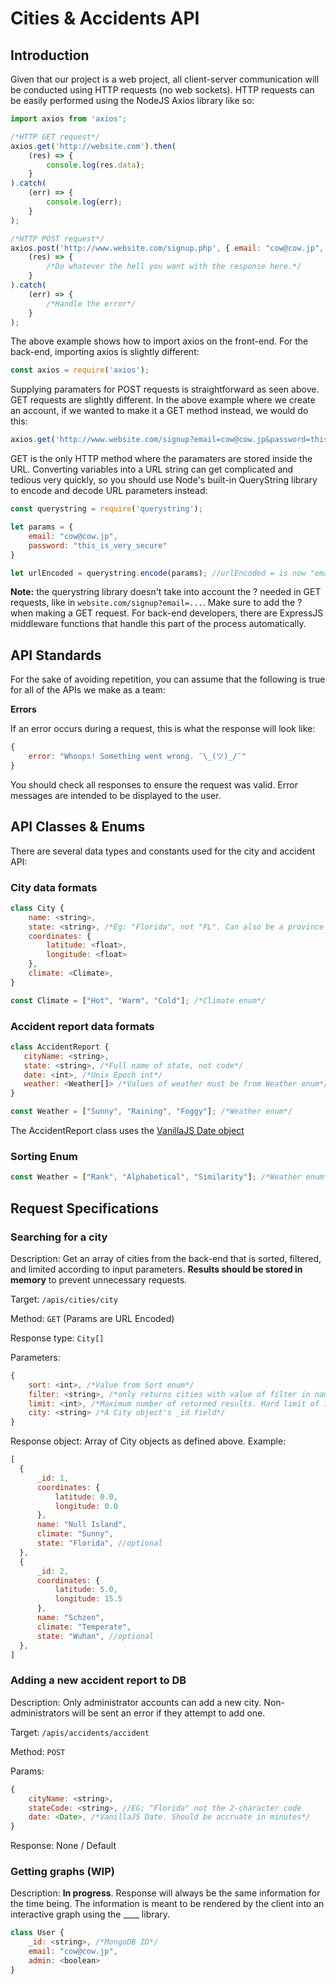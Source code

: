 
# Cities & Accidents API

## Introduction

Given that our project is a web project, all client-server communication will be conducted using HTTP requests (no web sockets). HTTP requests can be easily performed using the NodeJS Axios library like so:

```js
import axios from 'axios';

/*HTTP GET request*/
axios.get('http://website.com').then(
    (res) => {
        console.log(res.data);
    }
).catch(
    (err) => {
        console.log(err);
    }
);

/*HTTP POST request*/
axios.post('http://www.website.com/signup.php', { email: "cow@cow.jp", password: "this_is_very_secure"}).then(
    (res) => {
        /*Do whatever the hell you want with the response here.*/
    }
).catch(
    (err) => {
        /*Handle the error*/
    }
);

```

The above example shows how to import axios on the front-end. For the back-end, importing axios is slightly different:

```js
const axios = require('axios');
```

Supplying paramaters for POST requests is straightforward as seen above. GET requests are slightly different. In the above example where we create an account, if we wanted to make it a GET method instead, we would do this:

```js
axios.get('http://www.website.com/signup?email=cow@cow.jp&password=this_is_very_secure');
```

GET is the only HTTP method where the paramaters are stored inside the URL. Converting variables into a URL string can get complicated and tedious very quickly, so you should use Node's built-in QueryString library to encode and decode URL parameters instead:

```js
const querystring = require('querystring');

let params = {
    email: "cow@cow.jp",
    password: "this_is_very_secure"
}

let urlEncoded = querystring.encode(params); //urlEncoded = is now "email=cow@cow.jp&password=this_is_very_secure"
```

**Note:** the querystring library doesn't take into account the ? needed in GET requests, like in ```website.com/signup?email=...```. Make sure to add the ? when making a GET request. For back-end developers, there are ExpressJS middleware functions that handle this part of the process automatically.

## API Standards

For the sake of avoiding repetition, you can assume that the following is true for all of the APIs we make as a team:

**Errors**

If an error occurs during a request, this is what the response will look like:

```js
{
    error: "Whoops! Something went wrong. ¯\_(ツ)_/¯"
}
```

You should check all responses to ensure the request was valid. Error messages are intended to be displayed to the user.

## API Classes & Enums

There are several data types and constants used for the city and accident API:

### City data formats

```js
class City {
    name: <string>,
    state: <string>, /*Eg: "Florida", not "FL". Can also be a province or territory.*/
    coordinates: {
        latitude: <float>,
        longitude: <float>
    },
    climate: <Climate>,
}
```
```js
const Climate = ["Hot", "Warm", "Cold"]; /*Climate enum*/
```
### Accident report data formats

```js
class AccidentReport {
   cityName: <string>,
   state: <string>, /*Full name of state, not code*/
   date: <int>, /*Unix Epoch int*/
   weather: <Weather[]> /*Values of weather must be from Weather enum*/
}
```
```js
const Weather = ["Sunny", "Raining", "Foggy"]; /*Weather enum*/
```
The AccidentReport class uses the [VanillaJS Date object](https://www.w3schools.com/jsref/jsref_obj_date.asp)

### Sorting Enum

```js
const Weather = ["Rank", "Alphabetical", "Similarity"]; /*Weather enum*/
```

## Request Specifications

### Searching for a city

Description: Get an array of cities from the back-end that is sorted, filtered, and limited according to input parameters. **Results should be stored in memory** to prevent unnecessary requests.

Target: ```/apis/cities/city```

Method: ```GET``` (Params are URL Encoded)

Response type: ```City[]```

Parameters:

```js
{
    sort: <int>, /*Value from Sort enum*/
    filter: <string>, /*only returns cities with value of filter in name */
    limit: <int>, /*Maximum number of returned results. Hard limit of 100 results */
    city: <string> /*A City object's _id field*/
}
```

Response object: Array of City objects as defined above. Example:

```js
[
  {
      _id: 1,
      coordinates: {
          latitude: 0.0,
          longitude: 0.0
      },
      name: "Null Island",
      climate: "Sunny",
      state: "Florida", //optional
  },
  {
      _id: 2,
      coordinates: {
          latitude: 5.0,
          longitude: 15.5
      },
      name: "Schzen",
      climate: "Temperate",
      state: "Wuhan", //optional
  },
]
```

### Adding a new accident report to DB

Description: Only administrator accounts can add a new city. Non-administrators will be sent an error if they attempt to add one.

Target: ```/apis/accidents/accident```

Method: ```POST```

Params:

```js
{
    cityName: <string>,
    stateCode: <string>, //EG: "Florida" not the 2-character code
    date: <Date>, /*VanillaJS Date. Should be accruate in minutes*/
}
```

Response: None / Default

### Getting graphs (WIP)

Description: **In progress**. Response will always be the same information for the time being. The information is meant to be rendered by the client into an interactive graph using the ____ library.




```js
class User {
    _id: <string>, /*MongoDB ID*/
    email: "cow@cow.jp",
    admin: <boolean>
}
```
